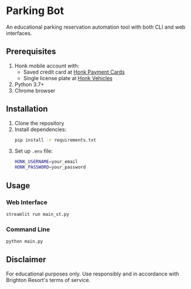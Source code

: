 # Parking Bot

An educational parking reservation automation tool with both CLI and web interfaces.

## Prerequisites

1. Honk mobile account with:
   - Saved credit card at [Honk Payment Cards](https://parking.honkmobile.com/payment-cards)
   - Single license plate at [Honk Vehicles](https://parking.honkmobile.com/vehicles)
2. Python 3.7+
3. Chrome browser

## Installation

1. Clone the repository
2. Install dependencies:
   ```bash
   pip install -r requirements.txt
   ```
3. Set up `.env` file:
   ```bash
   HONK_USERNAME=your_email
   HONK_PASSWORD=your_password
   ```

## Usage

### Web Interface
```bash
streamlit run main_st.py
```

### Command Line
```bash
python main.py
```


## Disclaimer

For educational purposes only. Use responsibly and in accordance with Brighton Resort's terms of service.

